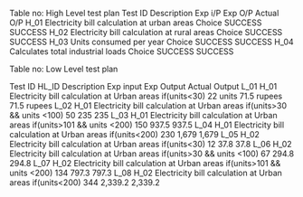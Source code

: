 
Table no: High Level test plan
Test ID 	Description	                                                Exp i/P	    Exp O/P	Actual O/P
H_01    	Electricity bill calculation at urban areas	Choice	         SUCCESS	    SUCCESS
H_02	    Electricity bill calculation at rural areas	Choice	         SUCCESS	    SUCCESS
H_03	    Units consumed per year	Choice	                             SUCCESS	    SUCCESS
H_04	    Calculates total industrial loads	Choice	                   SUCCESS	    SUCCESS

Table no: Low Level test plan

Test ID   	HL_ID	     Description	                                                          Exp input	  Exp Output	  Actual Output
L_01	       H_01	     Electricity bill calculation at Urban areas if(units<30)	                22 units	  71.5 rupees	71.5 rupees
L_02	       H_01	     Electricity bill calculation at Urban areas if(units>30 && units <100)	     50           235	        235
L_03	       H_01	     Electricity bill calculation at Urban areas if(units>101 && units <200)	  150	         937.5	      937.5
L_04	       H_01	     Electricity bill calculation at Urban areas if(units<200)	                230	         1,679	      1,679
L_05	       H_02	     Electricity bill calculation at Urban areas if(units<30)	                   12	          37.8        37.8
L_06	       H_02	     Electricity bill calculation at Urban areas if(units>30 && units <100)     67	         294.8	      294.8
L_07	       H_02	     Electricity bill calculation at Urban areas if(units>101 && units <200)	  134	         797.3	      797.3
L_08	       H_02	     Electricity bill calculation at Urban areas if(units<200)	                344	         2,339.2	    2,339.2
